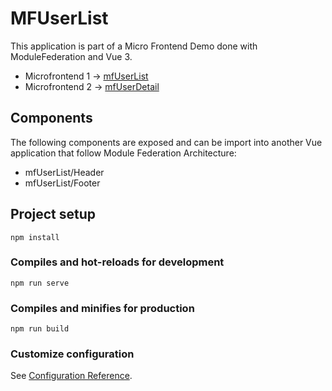 # MFUserList
This application is part of a Micro Frontend Demo done with ModuleFederation and Vue 3.

- Microfrontend 1 -> [mfUserList](https://github.com/grandemayta/mfUserList)
- Microfrontend 2 -> [mfUserDetail](https://github.com/grandemayta/mfUserDetail)

## Components
The following components are exposed and can be import into another Vue application that follow Module Federation Architecture:

- mfUserList/Header
- mfUserList/Footer
## Project setup
```
npm install
```

### Compiles and hot-reloads for development
```
npm run serve
```

### Compiles and minifies for production
```
npm run build
```

### Customize configuration
See [Configuration Reference](https://cli.vuejs.org/config/).
